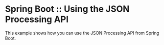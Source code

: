 # Spring Boot :: Using the JSON Processing API

This example shows how you can use the JSON Processing API from Spring Boot.